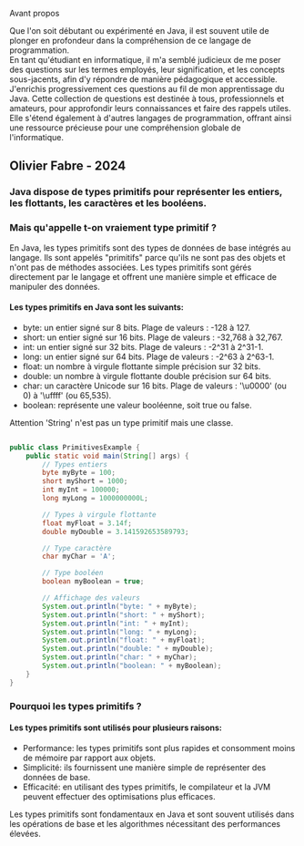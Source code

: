 Avant propos  
   
Que l'on soit débutant ou expérimenté en Java, il est souvent utile de plonger en profondeur dans la compréhension de ce langage de programmation.  
En tant qu'étudiant en informatique, il m'a semblé judicieux de me poser des questions sur les termes employés, leur signification, et les concepts sous-jacents, afin d'y répondre de manière pédagogique et accessible.  
J'enrichis progressivement ces questions au fil de mon apprentissage du Java. Cette collection de questions est destinée à tous, professionnels et amateurs, pour approfondir leurs connaissances et faire des rappels utiles.   
Elle s'étend également à d'autres langages de programmation, offrant ainsi une ressource précieuse pour une compréhension globale de l'informatique.  
   
Olivier Fabre - 2024  
--------------------

### Java dispose de types primitifs pour représenter les entiers, les flottants, les caractères et les booléens.  
### Mais qu'appelle t-on vraiement type primitif ?  

En Java, les types primitifs sont des types de données de base intégrés au langage. Ils sont appelés "primitifs" parce qu'ils ne sont pas des objets et n'ont pas de méthodes associées. Les types primitifs sont gérés directement par le langage et offrent une manière simple et efficace de manipuler des données.  

#### Les types primitifs en Java sont les suivants:

- byte: un entier signé sur 8 bits. Plage de valeurs : -128 à 127.
- short: un entier signé sur 16 bits. Plage de valeurs : -32,768 à 32,767.
- int: un entier signé sur 32 bits. Plage de valeurs : -2^31 à 2^31-1.
- long: un entier signé sur 64 bits. Plage de valeurs : -2^63 à 2^63-1.
- float: un nombre à virgule flottante simple précision sur 32 bits.
- double: un nombre à virgule flottante double précision sur 64 bits.
- char: un caractère Unicode sur 16 bits. Plage de valeurs : '\u0000' (ou 0) à '\uffff' (ou 65,535).
- boolean: représente une valeur booléenne, soit true ou false.
  

Attention 'String' n'est pas un type primitif mais une classe.  

```java

public class PrimitivesExample {
    public static void main(String[] args) {
        // Types entiers
        byte myByte = 100;
        short myShort = 1000;
        int myInt = 100000;
        long myLong = 1000000000L;

        // Types à virgule flottante
        float myFloat = 3.14f;
        double myDouble = 3.141592653589793;

        // Type caractère
        char myChar = 'A';

        // Type booléen
        boolean myBoolean = true;

        // Affichage des valeurs
        System.out.println("byte: " + myByte);
        System.out.println("short: " + myShort);
        System.out.println("int: " + myInt);
        System.out.println("long: " + myLong);
        System.out.println("float: " + myFloat);
        System.out.println("double: " + myDouble);
        System.out.println("char: " + myChar);
        System.out.println("boolean: " + myBoolean);
    }
}

```

### Pourquoi les types primitifs ?  

#### Les types primitifs sont utilisés pour plusieurs raisons:

- Performance: les types primitifs sont plus rapides et consomment moins de mémoire par rapport aux objets.
- Simplicité: ils fournissent une manière simple de représenter des données de base.
- Efficacité: en utilisant des types primitifs, le compilateur et la JVM peuvent effectuer des optimisations plus efficaces.  
  
Les types primitifs sont fondamentaux en Java et sont souvent utilisés dans les opérations de base et les algorithmes nécessitant des performances élevées.

